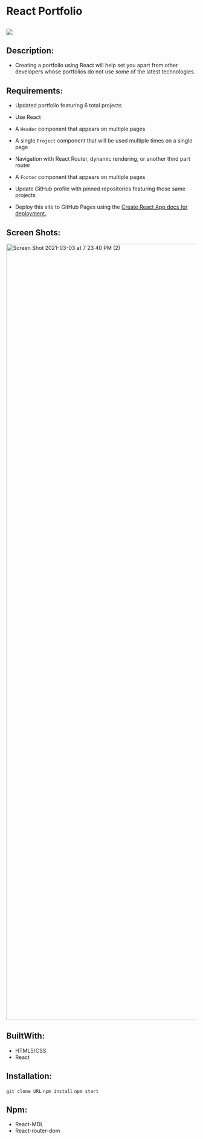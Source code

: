 # React Portfolio

## <img src="https://img.shields.io/badge/LICENSE-mit-green"/>

## Description:
* Creating a portfolio using React will help set you apart from other developers whose portfolios do not use some of the latest technologies.


## Requirements:

* Updated portfolio featuring 6 total projects

* Use React

* A `Header` component that appears on multiple pages

* A single `Project` component that will be used multiple times on a single page 

* Navigation with React Router, dynamic rendering, or another third part router

* A `Footer` component that appears on multiple pages

* Update GitHub profile with pinned repositories featuring those same projects

* Deploy this site to GitHub Pages using the [Create React App docs for deployment.](https://create-react-app.dev/docs/deployment/#github-pages)

## Screen Shots:

<img width="2048" alt="Screen Shot 2021-03-03 at 7 23 40 PM (2)" src="https://user-images.githubusercontent.com/68761490/109908010-5d58d080-7c58-11eb-9bb2-e950d502ab39.png">


## BuiltWith:

* HTML5/CSS
* React

## Installation:

`git clone URL`
`npm install`
 `npm start`


## Npm:
* React-MDL 
* React-router-dom






